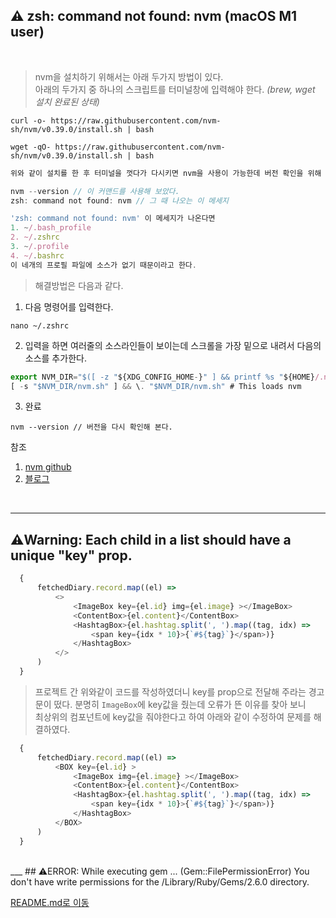 ## ⚠️ zsh: command not found: nvm (macOS M1 user)

<br>

> nvm을 설치하기 위해서는 아래 두가지 방법이 있다. <br>
아래의 두가지 중 하나의 스크립트를 터미널창에 입력해야 한다. *(brew, wget 설치 완료된 상태)*
```
curl -o- https://raw.githubusercontent.com/nvm-sh/nvm/v0.39.0/install.sh | bash
```
```
wget -qO- https://raw.githubusercontent.com/nvm-sh/nvm/v0.39.0/install.sh | bash
```
```js
위와 같이 설치를 한 후 터미널을 껏다가 다시키면 nvm을 사용이 가능한데 버전 확인을 위해

nvm --version // 이 커맨드를 사용해 보았다.
zsh: command not found: nvm // 그 때 나오는 이 메세지

'zsh: command not found: nvm' 이 메세지가 나온다면 
1. ~/.bash_profile
2. ~/.zshrc
3. ~/.profile
4. ~/.bashrc
이 네개의 프로필 파일에 소스가 없기 때문이라고 한다.
```
> 해결방법은 다음과 같다.
1. 다음 명령어를 입력한다.
```
nano ~/.zshrc
```
2. 입력을 하면 여러줄의 소스라인들이 보이는데 스크롤을 가장 밑으로 내려서 다음의 소스를 추가한다.
```js
export NVM_DIR="$([ -z "${XDG_CONFIG_HOME-}" ] && printf %s "${HOME}/.nvm" || printf %s "${XDG_CONFIG_HOME}/nvm")"
[ -s "$NVM_DIR/nvm.sh" ] && \. "$NVM_DIR/nvm.sh" # This loads nvm
```
3. 완료
```
nvm --version // 버전을 다시 확인해 본다.
```

참조
1. [nvm github](https://github.com/nvm-sh/nvm#installing-and-updating)
2. [블로그](https://dev.to/duhbhavesh/nvm-command-not-found-1ho)

<br>

___

## ⚠️Warning: Each child in a list should have a unique "key" prop.
```js
  {
      fetchedDiary.record.map((el) => 
          <>
              <ImageBox key={el.id} img={el.image} ></ImageBox>
              <ContentBox>{el.content}</ContentBox>
              <HashtagBox>{el.hashtag.split(', ').map((tag, idx) => 
                  <span key={idx * 10}>{`#${tag}`}</span>)}
              </HashtagBox>
          </>
      )
  }
```
> 프로젝트 간 위와같이 코드를 작성하였더니 key를 prop으로 전달해 주라는 경고문이 떴다. 분명히 `ImageBox`에 key값을 줬는데 오류가 뜬 이유를 찾아 보니<br>
> 최상위의 컴포넌트에 key값을 줘야한다고 하여 아래와 같이 수정하여 문제를 해결하였다. <br>

```js
  {
      fetchedDiary.record.map((el) => 
          <BOX key={el.id} >
              <ImageBox img={el.image} ></ImageBox>
              <ContentBox>{el.content}</ContentBox>
              <HashtagBox>{el.hashtag.split(', ').map((tag, idx) => 
                  <span key={idx * 10}>{`#${tag}`}</span>)}
              </HashtagBox>
          </BOX>
      )
  }
```

<br>
___
## ⚠️ERROR:  While executing gem ... (Gem::FilePermissionError)
    You don't have write permissions for the /Library/Ruby/Gems/2.6.0 directory.



[README.md로 이동](../README.md)
